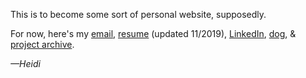 This is to become some sort of personal website, supposedly. 


For now, here's my [email](mailto:heidid@berkeley.edu), [resume](https://www.dropbox.com/s/25sgle4bpgcv1vi/HeidiDong_resume2019.pdf?dl=0) (updated 11/2019), [LinkedIn](https://www.linkedin.com/in/heididong/), [dog](https://www.instagram.com/enhdlessfluff/), & [project archive](https://heidid.github.io/archive/).

_—Heidi_

